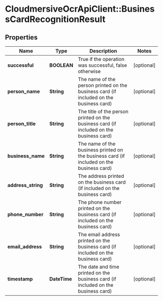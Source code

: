 # CloudmersiveOcrApiClient::BusinessCardRecognitionResult

## Properties
Name | Type | Description | Notes
------------ | ------------- | ------------- | -------------
**successful** | **BOOLEAN** | True if the operation was successful, false otherwise | [optional] 
**person_name** | **String** | The name of the person printed on the business card (if included on the business card) | [optional] 
**person_title** | **String** | The title of the person printed on the business card (if included on the business card) | [optional] 
**business_name** | **String** | The name of the business printed on the business card (if included on the business card) | [optional] 
**address_string** | **String** | The address printed on the business card (if included on the business card) | [optional] 
**phone_number** | **String** | The phone number printed on the business card (if included on the business card) | [optional] 
**email_address** | **String** | The email address printed on the business card (if included on the business card) | [optional] 
**timestamp** | **DateTime** | The date and time printed on the business card (if included on the business card) | [optional] 


